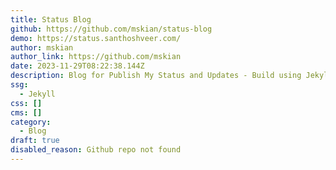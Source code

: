 ```yaml
---
title: Status Blog
github: https://github.com/mskian/status-blog
demo: https://status.santhoshveer.com/
author: mskian
author_link: https://github.com/mskian
date: 2023-11-29T08:22:38.144Z
description: Blog for Publish My Status and Updates - Build using Jekyll
ssg:
  - Jekyll
css: []
cms: []
category:
  - Blog
draft: true
disabled_reason: Github repo not found
---
```

